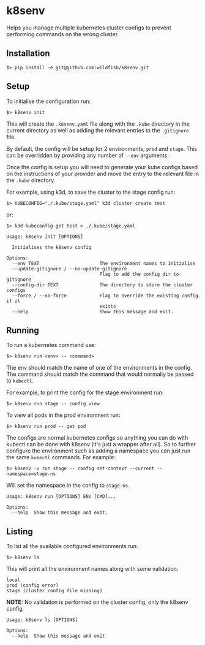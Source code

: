 k8senv
======

Helps you manage multiple kubernetes cluster configs to prevent performing
commands on the wrong cluster.

Installation
------------

```shell
$> pip install -e git@github.com:wildfish/k8senv.git
```

Setup
-----

To initialise the configuration run:

```shell
$> k8senv init
```

This will create the `.k8senv.yaml` file along with the `.kube` directory in 
the current directory as well as adding the relevant entries to the `.gitignore`
file.

By default, the config will be setup for 2 environments, `prod` and `stage`.
This can be overridden by providing any number of `--env` arguments.

Once the config is setup you will need to generate your kube configs based
on the instructions of your provider and move the entry to the relevant file
in the `.kube` directory.

For example, using k3d, to save the cluster to the stage config run:

```shell
$> KUBECONFIG="./.kube/stage.yaml" k3d cluster create test
```

or:

```shell
$> k3d kubeconfig get test > ./.kube/stage.yaml
```

```
Usage: k8senv init [OPTIONS]

  Initialises the k8senv config

Options:
  --env TEXT                      The environment names to initialise
  --update-gitignore / --no-update-gitignore
                                  Flag to add the config dir to gitignore
  --config-dir TEXT               The directory to store the cluster configs
  --force / --no-force            Flag to override the existing config if it
                                  exists
  --help                          Show this message and exit.
```

Running
-------

To run a kubernetes command use:

```shell
$> k8senv run <env> -- <command>
```

The env should match the name of one of the environments in the config. The
command should match the command that would normally be passed to `kubectl`.

For example, to print the config for the stage environment run:

```shell
$> k8senv run stage -- config view
```

To view all pods in the prod environment run: 

```shell
$> k8senv run prod -- get pod
```

The configs are normal kubernetes configs so anything you can do with kubectl
can be done with k8senv (it's just a wrapper after all). So to further 
configure the environment such as adding a namespace you can just run the same
`kubectl` commands. For example:

```shell
$> k8senv -v run stage -- config set-context --current --namespace=stage-ns
```

Will set the namespace in the config to `stage-ns`.

```
Usage: k8senv run [OPTIONS] ENV [CMD]...

Options:
  --help  Show this message and exit.
```

Listing
-------

To list all the available configured environments run:

```shell
$> k8senv ls
```

This will print all the environment names along with some validation:

```
local
prod (config error)
stage (cluster config file missing)
```

**NOTE:** No validation is performed on the cluster config, only the k8senv config.

```
Usage: k8senv ls [OPTIONS]

Options:
  --help  Show this message and exit
```
